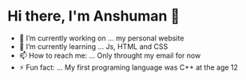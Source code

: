 <h1> Hi there, I'm Anshuman 👋 </h1>

- 🔭 I’m currently working on ... my personal website
- 🌱 I’m currently learning ... Js, HTML and CSS
- 📫 How to reach me: ... Only throught my email for now
- ⚡ Fun fact: ... My first programing language was C++ at the age 12
